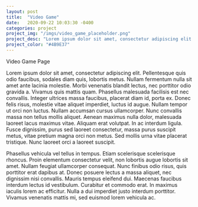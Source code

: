 ```yaml
---
layout: post
title:  "Video Game"
date:   2020-09-22 10:03:30 -0400
categories: project
project_img: "/imgs/video_game_placeholder.png"
project_desc: "Lorem ipsum dolor sit amet, consectetur adipiscing elit. Ut dolor metus, molestie ac quam vitae, vulputate congue felis. Etiam dictum neque ante, ac efficitur sapien commodo non. Quisque et venenatis risus, non interdum dui."
project_color: "#4B9E37"
---
```


Video Game Page

Lorem ipsum dolor sit amet, consectetur adipiscing elit. Pellentesque quis odio faucibus, sodales diam quis, lobortis metus. Nullam fermentum nulla sit amet ante lacinia molestie. Morbi venenatis blandit lectus, nec porttitor odio gravida a. Vivamus quis mattis quam. Phasellus malesuada facilisis est nec convallis. Integer ultrices massa faucibus, placerat diam id, porta ex. Donec felis risus, molestie vitae aliquet imperdiet, luctus id augue. Nullam tempor ut orci non luctus. Nullam accumsan cursus ullamcorper. Nunc convallis massa non tellus mollis aliquet. Aenean maximus nulla dolor, malesuada laoreet lacus maximus vitae. Aliquam erat volutpat. In ac interdum ligula. Fusce dignissim, purus sed laoreet consectetur, massa purus suscipit metus, vitae pretium magna orci non metus. Sed mollis urna vitae placerat tristique. Nunc laoreet orci a laoreet suscipit.

Phasellus vehicula vel tellus in tempus. Etiam scelerisque scelerisque rhoncus. Proin elementum consectetur velit, non lobortis augue lobortis sit amet. Nullam feugiat ullamcorper consequat. Nunc finibus odio risus, quis porttitor erat dapibus at. Donec posuere lectus a massa aliquet, nec dignissim nisi convallis. Mauris tempus eleifend dui. Maecenas faucibus interdum lectus id vestibulum. Curabitur et commodo erat. In maximus iaculis lorem ac efficitur. Nulla a dui imperdiet justo interdum porttitor. Vivamus venenatis mattis mi, sed euismod lorem vehicula ac. 